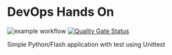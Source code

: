 # DevOps Hands On

![example workflow](https://github.com/abauruel/9ASO-Devops02/actions/workflows/pipeline.yml/badge.svg) [![Quality Gate Status](https://sonarcloud.io/api/project_badges/measure?project=abauruel_9ASO-Devops02&metric=alert_status)](https://sonarcloud.io/summary/new_code?id=abauruel_9ASO-Devops02)

Simple Python/Flash application with test using Unittest